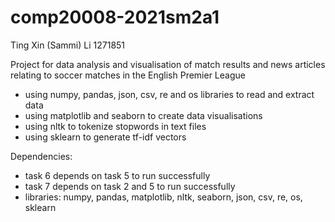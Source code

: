 # comp20008-2021sm2a1
Ting Xin (Sammi) Li 1271851

Project for data analysis and visualisation of match results and news articles relating to soccer matches in the English Premier League
- using numpy, pandas, json, csv, re and os libraries to read and extract data
- using matplotlib and seaborn to create data visualisations
- using nltk to tokenize stopwords in text files 
- using sklearn to generate tf-idf vectors

Dependencies:
- task 6 depends on task 5 to run successfully
- task 7 depends on task 2 and 5 to run successfully
- libraries: numpy, pandas, matplotlib, nltk, seaborn, json, csv, re, os, sklearn